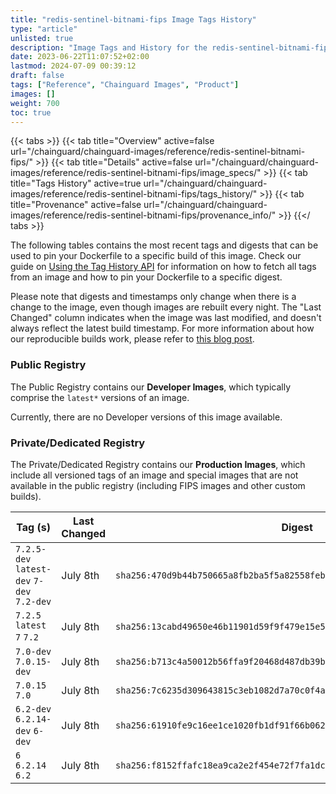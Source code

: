 ```yaml
---
title: "redis-sentinel-bitnami-fips Image Tags History"
type: "article"
unlisted: true
description: "Image Tags and History for the redis-sentinel-bitnami-fips Chainguard Image"
date: 2023-06-22T11:07:52+02:00
lastmod: 2024-07-09 00:39:12
draft: false
tags: ["Reference", "Chainguard Images", "Product"]
images: []
weight: 700
toc: true
---
```


{{< tabs >}}
{{< tab title="Overview" active=false url="/chainguard/chainguard-images/reference/redis-sentinel-bitnami-fips/" >}}
{{< tab title="Details" active=false url="/chainguard/chainguard-images/reference/redis-sentinel-bitnami-fips/image_specs/" >}}
{{< tab title="Tags History" active=true url="/chainguard/chainguard-images/reference/redis-sentinel-bitnami-fips/tags_history/" >}}
{{< tab title="Provenance" active=false url="/chainguard/chainguard-images/reference/redis-sentinel-bitnami-fips/provenance_info/" >}}
{{</ tabs >}}

The following tables contains the most recent tags and digests that can be used to pin your Dockerfile to a specific build of this image. Check our guide on [Using the Tag History API](/chainguard/chainguard-images/using-the-tag-history-api/) for information on how to fetch all tags from an image and how to pin your Dockerfile to a specific digest.

Please note that digests and timestamps only change when there is a change to the image, even though images are rebuilt every night. The "Last Changed" column indicates when the image was last modified, and doesn't always reflect the latest build timestamp. For more information about how our reproducible builds work, please refer to [this blog post](https://www.chainguard.dev/unchained/reproducing-chainguards-reproducible-image-builds).

### Public Registry
The Public Registry contains our **Developer Images**, which typically comprise the `latest*` versions of an image.

Currently, there are no Developer versions of this image available.

### Private/Dedicated Registry
The Private/Dedicated Registry contains our **Production Images**, which include all versioned tags of an image and special images that are not available in the public registry (including FIPS images and other custom builds).

| Tag (s)                                     | Last Changed | Digest                                                                    |
|---------------------------------------------|--------------|---------------------------------------------------------------------------|
|  `7.2.5-dev` `latest-dev` `7-dev` `7.2-dev` | July 8th     | `sha256:470d9b44b750665a8fb2ba5f5a82558feb385b5452633f0fc7503572b44a6615` |
|  `7.2.5` `latest` `7` `7.2`                 | July 8th     | `sha256:13cabd49650e46b11901d59f9f479e15e5b400acdd82e27de1b0db2788ae1f41` |
|  `7.0-dev` `7.0.15-dev`                     | July 8th     | `sha256:b713c4a50012b56ffa9f20468d487db39b6203a30f401609aec3536b628ecf8d` |
|  `7.0.15` `7.0`                             | July 8th     | `sha256:7c6235d309643815c3eb1082d7a70c0f4a5e157a72ddb09a0a2c90e0274ee6ba` |
|  `6.2-dev` `6.2.14-dev` `6-dev`             | July 8th     | `sha256:61910fe9c16ee1ce1020fb1df91f66b062ba6226df578737f5df57a84fcc04fa` |
|  `6` `6.2.14` `6.2`                         | July 8th     | `sha256:f8152ffafc18ea9ca2e2f454e72f7fa1dcfe1f7c4465a43925dfed9768405ae7` |

